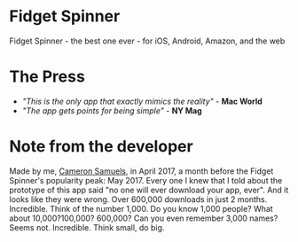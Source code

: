 # Fidget Spinner
Fidget Spinner - the best one ever - for iOS, Android, Amazon, and the web
# The Press
- *"This is the only app that exactly mimics the reality"* - **Mac World**
- *"The app gets points for being simple"* - **NY Mag**
# Note from the developer
Made by me, [Cameron Samuels](http://cameronsamuels.com), in April 2017, a month before the Fidget Spinner's popularity peak: May 2017. Every one I knew that I told about the prototype of this app said "no one will ever download your app, ever". And it looks like they were wrong. Over 600,000 downloads in just 2 months. Incredible. Think of the number 1,000. Do you know 1,000 people? What about 10,000?100,000? 600,000? Can you even remember 3,000 names? Seems not. Incredible. Think small, do big.
